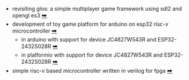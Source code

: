 * revisiting glos: a simple multiplayer game framework using sdl2 and opengl es3 [🠲](https://github.com/calint/glos)
* development of toy game platform for arduino on esp32 risc-v microcontroller [🠲](https://github.com/calint/bam)
  - in arduino with support for device JC4827W543R and ESP32-2432S028R [🠲](https://github.com/calint/arduino-bam)
  - in platformio with support for device JC4827W543R and ESP32-2432S028R [🠲](https://github.com/calint/platformio-bam)
* simple risc-v based microcontroller written in verilog for fpga [🠲](https://github.com/calint/riscv)
